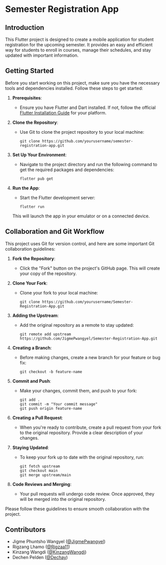 # Semester Registration App

## Introduction

This Flutter project is designed to create a mobile application for student registration for the upcoming semester. It provides an easy and efficient way for students to enroll in courses, manage their schedules, and stay updated with important information.

## Getting Started

Before you start working on this project, make sure you have the necessary tools and dependencies installed. Follow these steps to get started:

1. **Prerequisites**:

   - Ensure you have Flutter and Dart installed. If not, follow the official [Flutter Installation Guide](https://flutter.dev/docs/get-started/install) for your platform.

2. **Clone the Repository**:

   - Use Git to clone the project repository to your local machine:

     ```
     git clone https://github.com/yourusername/semester-registration-app.git
     ```

3. **Set Up Your Environment**:

   - Navigate to the project directory and run the following command to get the required packages and dependencies:

     ```
     flutter pub get
     ```

4. **Run the App**:

   - Start the Flutter development server:

     ```
     flutter run
     ```

   This will launch the app in your emulator or on a connected device.

## Collaboration and Git Workflow

This project uses Git for version control, and here are some important Git collaboration guidelines:

1. **Fork the Repository**:

   - Click the "Fork" button on the project's GitHub page. This will create your copy of the repository.

2. **Clone Your Fork**:

   - Clone your fork to your local machine:

     ```
     git clone https://github.com/yourusername/Semester-Registration-App.git
     ```

3. **Adding the Upstream**:

   - Add the original repository as a remote to stay updated:

     ```
     git remote add upstream https://github.com/JigmePwangyel/Semester-Registration-App.git
     ```

4. **Creating a Branch**:

   - Before making changes, create a new branch for your feature or bug fix:

     ```
     git checkout -b feature-name
     ```

5. **Commit and Push**:

   - Make your changes, commit them, and push to your fork:

     ```
     git add .
     git commit -m "Your commit message"
     git push origin feature-name
     ```

6. **Creating a Pull Request**:

   - When you're ready to contribute, create a pull request from your fork to the original repository. Provide a clear description of your changes.

7. **Staying Updated**:

   - To keep your fork up to date with the original repository, run:

     ```
     git fetch upstream
     git checkout main
     git merge upstream/main
     ```

8. **Code Reviews and Merging**:
   - Your pull requests will undergo code review. Once approved, they will be merged into the original repository.

Please follow these guidelines to ensure smooth collaboration with the project.

## Contributors

- Jigme Phuntsho Wangyel ([@JigmePwangyel](https://github.com/JigemePwangyel))
- Rigzang Lhamo ([@Rigzaa11](https://github.com/Rigzaa11))
- Kinzang Wangdi ([@KinzangWangdi](https://github.com/KinzangWangdi))
- Dechen Pelden ([@Dechay](https://github.com/Dechay))
